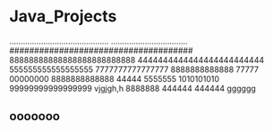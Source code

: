 # Java_Projects
............................................
..................................
#####################################
88888888888888888888888888
4444444444444444444444444
555555555555555555
7777777777777777
8888888888888
77777
00000000
8888888888888
44444
5555555
1010101010
99999999999999999
vjgjgh,h
8888888
444444
444444
gggggg

ooooooo
----------------------
